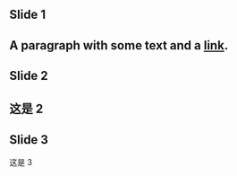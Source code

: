 ## Slide 1
A paragraph with some text and a [link](https://hakim.se).
---
## Slide 2
这是 2
---
## Slide 3
这是 3